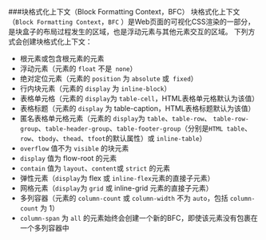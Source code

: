 ###块格式化上下文（Block Formatting Context，BFC）
块格式化上下文（`Block Formatting Context`，`BFC` ）是Web页面的可视化CSS渲染的一部分，是块盒子的布局过程发生的区域，也是浮动元素与其他元素交互的区域。
下列方式会创建块格式化上下文：
* 根元素或包含根元素的元素
* 浮动元素（元素的 `float` 不是` none`）
* 绝对定位元素（元素的 `position` 为 `absolute` 或` fixed`）
* 行内块元素（元素的 `display` 为 `inline-block`）
* 表格单元格（元素的 `display`为 `table-cell`，HTML表格单元格默认为该值）
* 表格标题（元素的 `display` 为 table-caption，HTML表格标题默认为该值）
* 匿名表格单元格元素（元素的 `display`为 `table`、`table-row`、 `table-row-group`、`table-header-group`、`table-footer-group`（分别是`HTML table`、`row`、`tbody`、`thead`、`tfoot`的默认属性）或 `inline-table`）
* `overflow` 值不为 `visible` 的块元素
* `display` 值为 flow-root 的元素
* `contain` 值为 `layout`、`content`或 `strict` 的元素
* 弹性元素（`display`为 flex 或 `inline-flex`元素的直接子元素）
* 网格元素（`display`为 `grid` 或 inline-grid 元素的直接子元素）
* 多列容器（元素的 `column-count` 或 `column-width` 不为 `auto`，包括 `column-count` 为 1）
* `column-span` 为 `all` 的元素始终会创建一个新的BFC，即使该元素没有包裹在一个多列容器中